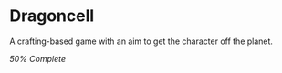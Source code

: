 # Dragoncell

A crafting-based game with an aim to get the character off the planet.

_50% Complete_
